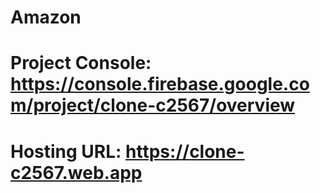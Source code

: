 # Amazon 

# Project Console: https://console.firebase.google.com/project/clone-c2567/overview

# Hosting URL: https://clone-c2567.web.app

